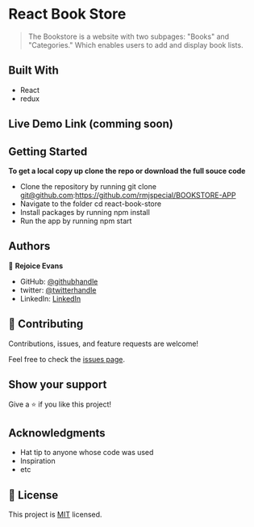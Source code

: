 # React Book Store

> The Bookstore is a website with two subpages: "Books" and "Categories." Which enables users to add and display book lists.
## Built With
- React
- redux
## Live Demo Link (comming soon)
## Getting Started

**To get a local copy up clone the repo or download the full souce code**

- Clone the repository by running git clone git@github.com:https://github.com/rmjspecial/BOOKSTORE-APP
- Navigate to the folder cd react-book-store
- Install packages by running npm install
- Run the app by running npm start
## Authors

👤 **Rejoice Evans**

- GitHub: [@githubhandle]( https://github.com/rmjspecial)
- twitter:  [@twitterhandle](https://twitter.com/rmjspecial2)
- LinkedIn: [LinkedIn](https://www.linkedin.com/in/rejoice-evans-74882122a/)

## 🤝 Contributing

Contributions, issues, and feature requests are welcome!

Feel free to check the [issues page](https://github.com/rmjspecial/BOOKSTORE-APP/issues).

## Show your support

Give a ⭐️ if you like this project!

## Acknowledgments

- Hat tip to anyone whose code was used
- Inspiration
- etc

## 📝 License

This project is [MIT](./MIT.md) licensed.